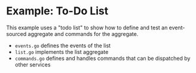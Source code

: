# Example: To-Do List

This example uses a "todo list" to show how to define and test an event-sourced
aggregate and commands for the aggregate.

- `events.go` defines the events of the list
- `list.go` implements the list aggregate
- `commands.go` defines and handles commands that can be dispatched by other
	services
